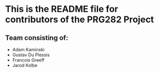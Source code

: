 # This is the README file for contributors of the PRG282 Project

## Team consisting of:

- Adam Kaminski
- Gustav Du Plessis
- Francois Greeff
- Jarod Kolbe
